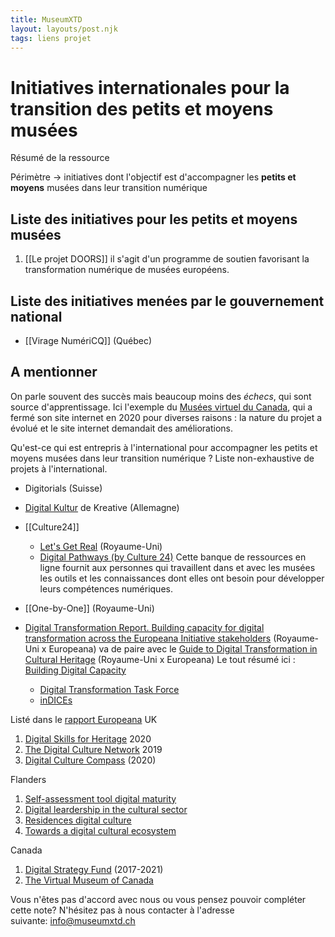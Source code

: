 ```yaml
---
title: MuseumXTD
layout: layouts/post.njk
tags: liens projet
---
```


# Initiatives internationales pour la transition des petits et moyens musées
Résumé de la ressource

Périmètre -> initiatives dont l'objectif est d'accompagner les **petits et moyens** musées dans leur transition numérique

## Liste des initiatives pour les petits et moyens musées
1. [[Le projet DOORS]]
   il s'agit d'un programme de soutien favorisant la transformation numérique de musées européens.

## Liste des initiatives menées par le gouvernement national
- [[Virage NumériCQ]] (Québec)

## A mentionner
On parle souvent des succès mais beaucoup moins des *échecs*, qui sont source d'apprentissage. 
Ici l'exemple du [Musées virtuel du Canada](https://www.museesnumeriques.ca/mvc-fermeture/?_ga=2.190536427.1355051153.1664970959-1641379607.1664970959&_gl=1*1jwffm8*_ga*MTY0MTM3OTYwNy4xNjY0OTcwOTU5*_ga_77S97Z78MG*MTY2NDk3MDk1OS4xLjEuMTY2NDk3MTIyOS4wLjAuMA..), qui a fermé son site internet en 2020 pour diverses raisons : la nature du projet a évolué et le site internet demandait des améliorations. 

Qu'est-ce qui est entrepris à l'international pour accompagner les petits et moyens musées dans leur transition numérique ?
Liste non-exhaustive de projets à l'international. 


- Digitorials (Suisse)

- [Digital Kultur](https://kreativ.mfg.de/digitale-kultur/) de Kreative (Allemagne)
- [[Culture24]]
	- [Let's Get Real](https://www.culture24.org.uk/lets-get-real/) (Royaume-Uni)
	- [Digital Pathways (by Culture 24)](https://digipathways.co.uk/resources/)
	  Cette banque de ressources en ligne fournit aux personnes qui travaillent dans et avec les musées les outils et les connaissances dont elles ont besoin pour développer leurs compétences numériques.
- [[One-by-One]] (Royaume-Uni)

- [Digital Transformation Report. Building capacity for digital transformation across the Europeana Initiative stakeholders](https://pro.europeana.eu/files/Europeana_Professional/Europeana_Network/Europeana_Network_Task_Forces/Final_reports/Digital_transformation_report.pdf) (Royaume-Uni x Europeana)
  va de paire avec le [Guide to Digital Transformation in Cultural Heritage](https://docs.google.com/document/d/1mFHl-FY1lpVtoLTHjx1DhaBnmFtPy2re4l4kxXjMo_M/edit#) (Royaume-Uni x Europeana)
  Le tout résumé ici : [Building Digital Capacity](https://pro.europeana.eu/page/building-digital-capacity)
  - [Digital Transformation Task Force](https://pro.europeana.eu/project/digital-transformation-task-force)
  - [inDICEs](https://indices-culture.eu/)


Listé dans le [rapport Europeana](https://pro.europeana.eu/files/Europeana_Professional/Publications/Digital%20transformation%20reports/The%20digital%20transformation%20agenda%20and%20GLAMs%20-%20Culture24,%20findings%20and%20outcomes.pdf)
UK
1. [Digital Skills for Heritage](https://www.heritagefund.org.uk/our-work/digital-skills-heritage) 2020
2. [The Digital Culture Network](https://www.artscouncil.org.uk/developing-digital-culture/digital-culture-network) 2019
3. [Digital Culture Compass](https://digitalculturecompass.org.uk/about) (2020)

Flanders
1. [Self-assessment tool digital maturity](https://www.digitalematuriteit.be/)
2. [Digital leardership in the cultural sector](https://www.cultuurconnect.be/digitaleleiders)
3. [Residences digital culture](https://www.vlaanderen.be/cjm/nl/cultuur/digitale-cultuur/residenties-digitale-cultuur)
4. [Towards a digital cultural ecosystem](https://www.vlaanderen.be/cjm/nl/cultuur/digitale-cultuur/visie-en-beleid)

Canada
1. [Digital Strategy Fund](https://canadacouncil.ca/funding/strategic-funds/digital-strategy-fund) (2017-2021)
2. [The Virtual Museum of Canada](https://www.museesnumeriques.ca/mvc-fermeture/?_ga=2.190536427.1355051153.1664970959-1641379607.1664970959&_gl=1*1jwffm8*_ga*MTY0MTM3OTYwNy4xNjY0OTcwOTU5*_ga_77S97Z78MG*MTY2NDk3MDk1OS4xLjEuMTY2NDk3MTIyOS4wLjAuMA..)

Vous n'êtes pas d'accord avec nous ou vous pensez pouvoir compléter cette note? N'hésitez pas à nous contacter à l'adresse suivante: [info@museumxtd.ch](mailto:info@museumxtd.ch)